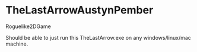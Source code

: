 # TheLastArrowAustynPember
Roguelike2DGame

Should be able to just run this TheLastArrow.exe on any windows/linux/mac machine.
